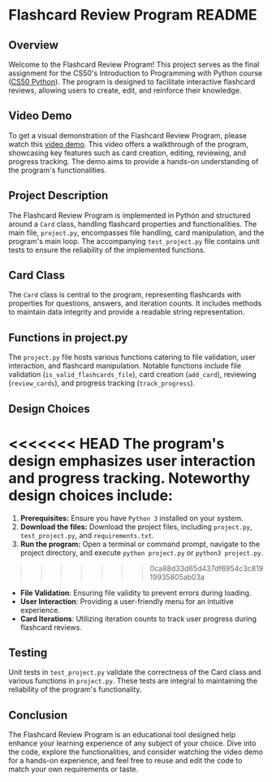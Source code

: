 # Flashcard Review Program README

## Overview

Welcome to the Flashcard Review Program! This project serves as the final assignment for the CS50's Introduction to Programming with Python course ([CS50 Python](https://cs50.harvard.edu/python/2022/)). The program is designed to facilitate interactive flashcard reviews, allowing users to create, edit, and reinforce their knowledge.

## Video Demo

To get a visual demonstration of the Flashcard Review Program, please watch this [video demo](#). This video offers a walkthrough of the program, showcasing key features such as card creation, editing, reviewing, and progress tracking. The demo aims to provide a hands-on understanding of the program's functionalities.

## Project Description

The Flashcard Review Program is implemented in Python and structured around a `Card` class, handling flashcard properties and functionalities. The main file, `project.py`, encompasses file handling, card manipulation, and the program's main loop. The accompanying `test_project.py` file contains unit tests to ensure the reliability of the implemented functions.

## Card Class

The `Card` class is central to the program, representing flashcards with properties for questions, answers, and iteration counts. It includes methods to maintain data integrity and provide a readable string representation.

## Functions in project.py

The `project.py` file hosts various functions catering to file validation, user interaction, and flashcard manipulation. Notable functions include file validation (`is_valid_flashcards_file`), card creation (`add_card`), reviewing (`review_cards`), and progress tracking (`track_progress`).

## Design Choices

<<<<<<< HEAD
The program's design emphasizes user interaction and progress tracking. Noteworthy design choices include:
=======
1. **Prerequisites:** Ensure you have `Python 3` installed on your system.
2. **Download the files:** Download the project files, including `project.py`, `test_project.py`, and `requirements.txt`.
3. **Run the program:** Open a terminal or command prompt, navigate to the project directory, and execute `python project.py` or `python3 project.py`.
>>>>>>> 0ca88d33d65d437df6954c3c81919935805ab03a

- **File Validation**: Ensuring file validity to prevent errors during loading.
- **User Interaction**: Providing a user-friendly menu for an intuitive experience.
- **Card Iterations**: Utilizing iteration counts to track user progress during flashcard reviews.

## Testing

Unit tests in `test_project.py` validate the correctness of the Card class and various functions in `project.py`. These tests are integral to maintaining the reliability of the program's functionality.

## Conclusion

The Flashcard Review Program is an educational tool designed help enhance your learning experience of any subject of your choice. Dive into the code, explore the functionalities, and consider watching the video demo for a hands-on experience, and feel free to reuse and edit the code to match your own requirements or taste.
